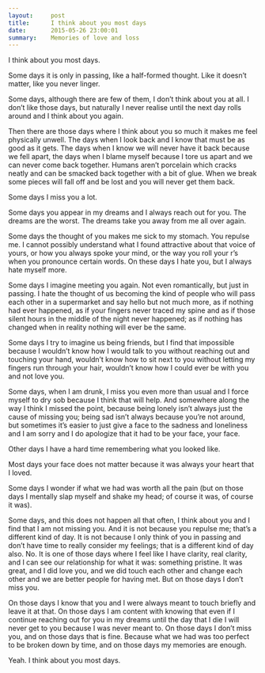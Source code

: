 ```yaml
---
layout:     post
title:      I think about you most days
date:       2015-05-26 23:00:01
summary:    Memories of love and loss
---
```


I think about you most days.

Some days it is only in passing, like a half-formed thought. Like it doesn’t matter, like you never linger.

Some days, although there are few of them, I don’t think about you at all. I don’t like those days, but naturally I never realise until the next day rolls around and I think about you again.

Then there are those days where I think about you so much it makes me feel physically unwell. The days when I look back and I know that must be as good as it gets. The days when I know we will never have it back because we fell apart, the days when I blame myself because I tore us apart and we can never come back together. Humans aren’t porcelain which cracks neatly and can be smacked back together with a bit of glue. When we break some pieces will fall off and be lost and you will never get them back.

Some days I miss you a lot.

Some days you appear in my dreams and I always reach out for you. The dreams are the worst. The dreams take you away from me all over again.

Some days the thought of you makes me sick to my stomach. You repulse me. I cannot possibly understand what I found attractive about that voice of yours, or how you always spoke your mind, or the way you roll your r’s when you pronounce certain words. On these days I hate you, but I always hate myself more.

Some days I imagine meeting you again. Not even romantically, but just in passing. I hate the thought of us becoming the kind of people who will pass each other in a supermarket and say hello but not much more, as if nothing had ever happened, as if your fingers never traced my spine and as if those silent hours in the middle of the night never happened; as if nothing has changed when in reality nothing will ever be the same.

Some days I try to imagine us being friends, but I find that impossible because I wouldn’t know how I would talk to you without reaching out and touching your hand, wouldn’t know how to sit next to you without letting my fingers run through your hair, wouldn’t know how I could ever be with you and not love you.

Some days, when I am drunk, I miss you even more than usual and I force myself to dry sob because I think that will help. And somewhere along the way I think I missed the point, because being lonely isn’t always just the cause of missing you; being sad isn’t always because you’re not around, but sometimes it’s easier to just give a face to the sadness and loneliness and I am sorry and I do apologize that it had to be your face, your face.

Other days I have a hard time remembering what you looked like.

Most days your face does not matter because it was always your heart that I loved.

Some days I wonder if what we had was worth all the pain (but on those days I mentally slap myself and shake my head; of course it was, of course it was).

Some days, and this does not happen all that often, I think about you and I find that I am not missing you. And it is not because you repulse me; that’s a different kind of day. It is not because I only think of you in passing and don’t have time to really consider my feelings; that is a different kind of day also. No. It is one of those days where I feel like I have clarity, real clarity, and I can see our relationship for what it was: something pristine. It was great, and I did love you, and we did touch each other and change each other and we are better people for having met.
But on those days I don’t miss you.

On those days I know that you and I were always meant to touch briefly and leave it at that. On those days I am content with knowing that even if I continue reaching out for you in my dreams until the day that I die I will never get to you because I was never meant to. On those days I don’t miss you, and on those days that is fine. Because what we had was too perfect to be broken down by time, and on those days my memories are enough.

Yeah. I think about you most days.